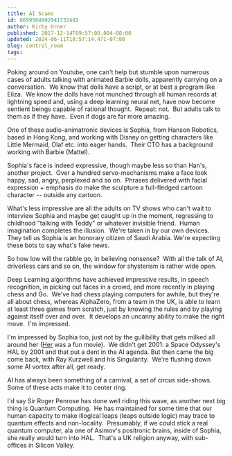 ```yaml
---
title: AI Scams
id: 8699564992941732492
author: Kirby Urner
published: 2017-12-14T09:57:00.004-08:00
updated: 2024-06-11T18:57:14.471-07:00
blog: control_room
tags: 
---
```


Poking around on Youtube, one can't help but stumble upon numerous cases of adults talking with animated Barbie dolls, apparently carrying on a conversation.  We know that dolls have a script, or at best a program like Eliza.  We know the dolls have not munched through all human records at lightning speed and, using a deep learning neural net, have now become sentient beings capable of rational thought.  Repeat: not.  But adults talk to them as if they have.  Even if dogs are far more amazing.

One of these audio-animatronic devices is Sophia, from Hanson Robotics, based in Hong Kong, and working with Disney on getting characters like Little Mermaid, Olaf etc. into eager hands.  Their CTO has a background working with Barbie (Mattel).

Sophia's face is indeed expressive, though maybe less so than Han's, another project.  Over a hundred servo-mechanisms make a face look happy, sad, angry, perplexed and so on.  Phrases delivered with facial expression + emphasis do make the sculpture a full-fledged cartoon character -- outside any cartoon.

What's less impressive are all the adults on TV shows who can't wait to interview Sophia and maybe get caught up in the moment, regressing to childhood "talking with Teddy" or whatever invisible friend.  Human imagination completes the illusion.  We're taken in by our own devices.  They tell us Sophia is an honorary citizen of Saudi Arabia. We're expecting these bots to say what's fake news.

So how low will the rabble go, in believing nonsense?  With all the talk of AI, driverless cars and so on, the window for shysterism is rather wide open.

Deep Learning algorithms have achieved impressive results, in speech recognition, in picking out faces in a crowd, and more recently in playing chess and Go.  We've had chess playing computers for awhile, but they're all about chess, whereas AlphaZero, from a team in the UK, is able to learn at least three games from scratch, just by knowing the rules and by playing against itself over and over.  It develops an uncanny ability to make the right move.  I'm impressed.

I'm impressed by Sophia too, just not by the gullibility that gets milked all around her ([Her](http://mybizmo.blogspot.com/2015/06/ex-machina-movie-review.html) was a fun movie).  We didn't get 2001: a Space Odyssey's HAL by 2001 and that put a dent in the AI agenda. But then came the big come back, with Ray Kurzweil and his Singularity.  We're flushing down some AI vortex after all, get ready.

AI has always been something of a carnival, a set of circus side-shows.  Some of these acts make it to center ring.

I'd say Sir Roger Penrose has done well riding this wave, as another next big thing is Quantum Computing.  He has maintained for some time that our human capacity to make illogical leaps (leaps outside logic) may trace to quantum effects and non-locality.  Presumably, if we could stick a real quantum computer, ala one of Asimov's positronic brains, inside of Sophia, she really would turn into HAL.  That's a UK religion anyway, with sub-offices in Silicon Valley.